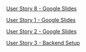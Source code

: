 [User Story 8 - Google Slides](https://docs.google.com/presentation/d/1IQGJAIX2_iCJt7wH3zDxh2ftkFHK-5aRL-mGqDYtB0M/edit?usp=sharing)

[User Story 1 - Google Slides](https://docs.google.com/presentation/d/18X1wAaB4ZPVfFXThYbTaudsY__nKsJyZHFHTYIUdYJE/edit?slide=id.g349ac2556af_0_5#slide=id.g349ac2556af_0_5)

[User Story 2 - Google Slides](https://docs.google.com/presentation/d/18X1wAaB4ZPVfFXThYbTaudsY__nKsJyZHFHTYIUdYJE/edit?usp=sharing)

[User Story 3 - Backend Setup](https://docs.google.com/presentation/d/1ipqJcLB2nLbMzGPVf4txJU9LgS614lc1SuitQkGBYaw/edit?usp=sharing)
